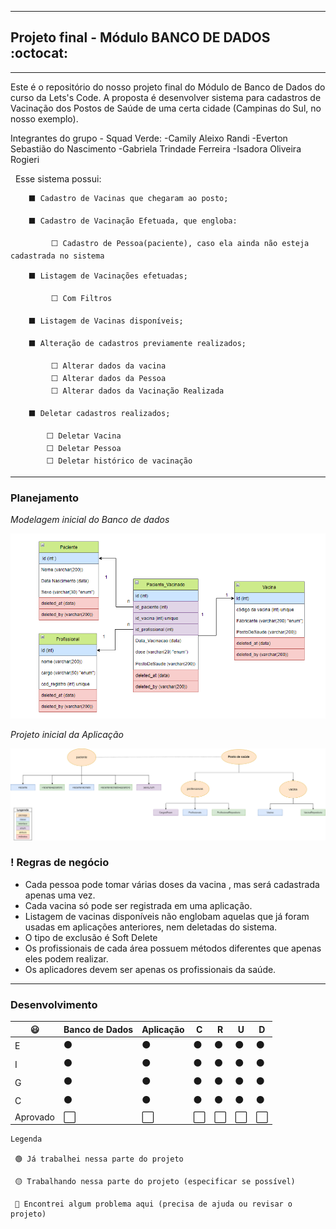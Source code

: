 -----------
## Projeto final - Módulo BANCO DE DADOS  :octocat:
-----------
 
Este é o repositório do nosso projeto final do Módulo de Banco de Dados do curso da Lets's Code.
A proposta é desenvolver sistema para cadastros de Vacinação dos Postos de Saúde de uma certa cidade (Campinas do Sul, no nosso exemplo).

Integrantes do grupo - Squad Verde:
-Camily Aleixo Randi
-Everton Sebastião do Nascimento
-Gabriela Trindade Ferreira
-Isadora Oliveira Rogieri

&nbsp;
Esse sistema possui:
 
        ⬛ Cadastro de Vacinas que chegaram ao posto;
 
        ⬛ Cadastro de Vacinação Efetuada, que engloba:
 
             ⬜ Cadastro de Pessoa(paciente), caso ela ainda não esteja cadastrada no sistema
 
        ⬛ Listagem de Vacinações efetuadas;

             ⬜ Com Filtros
             
        ⬛ Listagem de Vacinas disponíveis;

        ⬛ Alteração de cadastros previamente realizados;

             ⬜ Alterar dados da vacina
             ⬜ Alterar dados da Pessoa
             ⬜ Alterar dados da Vacinação Realizada

        ⬛ Deletar cadastros realizados;
        
            ⬜ Deletar Vacina
            ⬜ Deletar Pessoa
            ⬜ Deletar histórico de vacinação
            
  
  _____________________________________________________________________________________________________________________________________
 
        
 ### Planejamento
 
 
 *Modelagem inicial do Banco de dados*
 
 ![diagrama1](images_README/dbDiagrama.png)

 *Projeto inicial da Aplicação*
 
 ![diagrama2](images_README/aplicacaoDiagrama.png)

 
### ! Regras de negócio
* Cada pessoa pode tomar várias doses da vacina , mas será cadastrada apenas uma vez.
* Cada vacina só pode ser registrada em uma aplicação.
* Listagem de vacinas disponíveis não englobam aquelas que já foram usadas em aplicações anteriores, nem deletadas do sistema.
* O tipo de exclusão é Soft Delete
* Os profissionais de cada área possuem métodos diferentes que apenas eles podem realizar.
* Os aplicadores devem ser apenas os profissionais da saúde.

_______________________________________________________________________________________________________________________________________

### Desenvolvimento

| 😃        | Banco de Dados | Aplicação |  C   |  R   |   U   |   D|
|-----------| ---------- | ---------- | --------  | ---------  |  -------  |  ----------|
| E         | ⚫ | ⚫ | ⚫ |  ⚫   |  ⚫  | ⚫|
| I         | ⚫ | ⚫ | ⚫ |  ⚫   |  ⚫  | ⚫|
| G         | ⚫ | ⚫ | ⚫ |  ⚫   |  ⚫  | ⚫|
| C         | ⚫ | ⚫ | ⚫ |  ⚫   |  ⚫  | ⚫|
|  Aprovado | ⬜  | ⬜ | ⬜ | ⬜   | ⬜  | ⬜ |

 ```
 Legenda

  🟢 Já trabalhei nessa parte do projeto
  
  🟡 Trabalhando nessa parte do projeto (especificar se possível)
  
  🔴 Encontrei algum problema aqui (precisa de ajuda ou revisar o projeto)
```  
